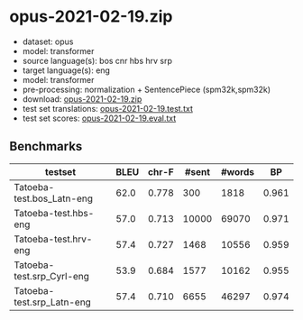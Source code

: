 # opus-2021-02-19.zip

* dataset: opus
* model: transformer
* source language(s): bos cnr hbs hrv srp
* target language(s): eng
* model: transformer
* pre-processing: normalization + SentencePiece (spm32k,spm32k)
* download: [opus-2021-02-19.zip](https://object.pouta.csc.fi/Tatoeba-MT-models/hbs-eng/opus-2021-02-19.zip)
* test set translations: [opus-2021-02-19.test.txt](https://object.pouta.csc.fi/Tatoeba-MT-models/hbs-eng/opus-2021-02-19.test.txt)
* test set scores: [opus-2021-02-19.eval.txt](https://object.pouta.csc.fi/Tatoeba-MT-models/hbs-eng/opus-2021-02-19.eval.txt)

## Benchmarks

| testset | BLEU  | chr-F | #sent | #words | BP |
|---------|-------|-------|-------|--------|----|
| Tatoeba-test.bos_Latn-eng 	| 62.0 	| 0.778 	| 300 	| 1818 	| 0.961 |
| Tatoeba-test.hbs-eng 	| 57.0 	| 0.713 	| 10000 	| 69070 	| 0.971 |
| Tatoeba-test.hrv-eng 	| 57.4 	| 0.727 	| 1468 	| 10556 	| 0.959 |
| Tatoeba-test.srp_Cyrl-eng 	| 53.9 	| 0.684 	| 1577 	| 10162 	| 0.955 |
| Tatoeba-test.srp_Latn-eng 	| 57.4 	| 0.710 	| 6655 	| 46297 	| 0.974 |

